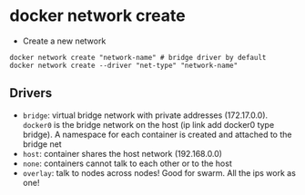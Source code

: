 # docker network create

- Create a new network

```shell
docker network create "network-name" # bridge driver by default
docker network create --driver "net-type" "network-name"
```

## Drivers

- `bridge`: virtual bridge network with private addresses (172.17.0.0). `docker0` is the bridge network on the host (ip link add docker0 type bridge). A namespace for each container is created and attached to the bridge net
- `host`: container shares the host network (192.168.0.0)
- `none`: containers cannot talk to each other or to the host
- `overlay`: talk to nodes across nodes! Good for swarm. All the ips work as one!
